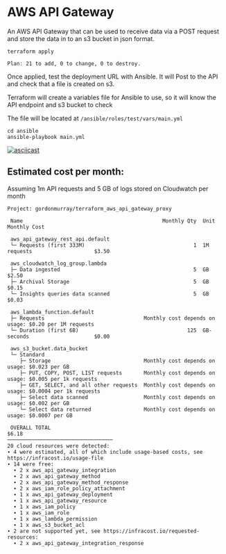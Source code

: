 # AWS API Gateway

An AWS API Gateway that can be used to receive data via a POST request and store the data in to an s3 bucket in json format.

```
terraform apply

Plan: 21 to add, 0 to change, 0 to destroy.
```

Once applied, test the deployment URL with Ansible. It will Post to the API and check that a file is created on s3.

Terraform will create a variables file for Ansible to use, so it will know the API endpoint and s3 bucket to check

The file will be located at `/ansible/roles/test/vars/main.yml`



```
cd ansible
ansible-playbook main.yml
```

[![asciicast](https://asciinema.org/a/547248.svg)](https://asciinema.org/a/547248)

## Estimated cost per month: 

Assuming 1m API requests and 5 GB of logs stored on Cloudwatch per month

```
Project: gordonmurray/terraform_aws_api_gateway_proxy

 Name                                             Monthly Qty  Unit                    Monthly Cost 
                                                                                                    
 aws_api_gateway_rest_api.default                                                                   
 └─ Requests (first 333M)                                   1  1M requests                    $3.50 
                                                                                                    
 aws_cloudwatch_log_group.lambda                                                                    
 ├─ Data ingested                                           5  GB                             $2.50 
 ├─ Archival Storage                                        5  GB                             $0.15 
 └─ Insights queries data scanned                           5  GB                             $0.03 
                                                                                                    
 aws_lambda_function.default                                                                        
 ├─ Requests                                Monthly cost depends on usage: $0.20 per 1M requests    
 └─ Duration (first 6B)                                   125  GB-seconds                     $0.00 
                                                                                                    
 aws_s3_bucket.data_bucket                                                                          
 └─ Standard                                                                                        
    ├─ Storage                              Monthly cost depends on usage: $0.023 per GB            
    ├─ PUT, COPY, POST, LIST requests       Monthly cost depends on usage: $0.005 per 1k requests   
    ├─ GET, SELECT, and all other requests  Monthly cost depends on usage: $0.0004 per 1k requests  
    ├─ Select data scanned                  Monthly cost depends on usage: $0.002 per GB            
    └─ Select data returned                 Monthly cost depends on usage: $0.0007 per GB           
                                                                                                    
 OVERALL TOTAL                                                                                $6.18 
──────────────────────────────────
20 cloud resources were detected:
∙ 4 were estimated, all of which include usage-based costs, see https://infracost.io/usage-file
∙ 14 were free:
  ∙ 2 x aws_api_gateway_integration
  ∙ 2 x aws_api_gateway_method
  ∙ 2 x aws_api_gateway_method_response
  ∙ 2 x aws_iam_role_policy_attachment
  ∙ 1 x aws_api_gateway_deployment
  ∙ 1 x aws_api_gateway_resource
  ∙ 1 x aws_iam_policy
  ∙ 1 x aws_iam_role
  ∙ 1 x aws_lambda_permission
  ∙ 1 x aws_s3_bucket_acl
∙ 2 are not supported yet, see https://infracost.io/requested-resources:
  ∙ 2 x aws_api_gateway_integration_response
```

